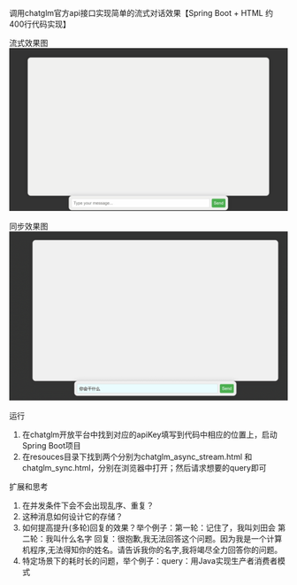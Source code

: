 调用chatglm官方api接口实现简单的流式对话效果【Spring Boot + HTML 约400行代码实现】

流式效果图
![chatglm_async_stream](https://github.com/HangboQuan/chatbot/blob/master/images/chatglm_async_stream.gif)

同步效果图
![chatglm_sync](https://github.com/HangboQuan/chatbot/blob/master/images/chatglm_sync.gif)

运行
1. 在chatglm开放平台中找到对应的apiKey填写到代码中相应的位置上，启动Spring Boot项目
2. 在resouces目录下找到两个分别为chatglm_async_stream.html 和 chatglm_sync.html，分别在浏览器中打开；然后请求想要的query即可

扩展和思考
1. 在并发条件下会不会出现乱序、重复？
2. 这种消息如何设计它的存储？
3. 如何提高提升(多轮)回复的效果？举个例子：第一轮：记住了，我叫刘田会 第二轮：我叫什么名字 回复：很抱歉,我无法回答这个问题。因为我是一个计算机程序,无法得知你的姓名。请告诉我你的名字,我将竭尽全力回答你的问题。
4. 特定场景下的耗时长的问题，举个例子：query：用Java实现生产者消费者模式


